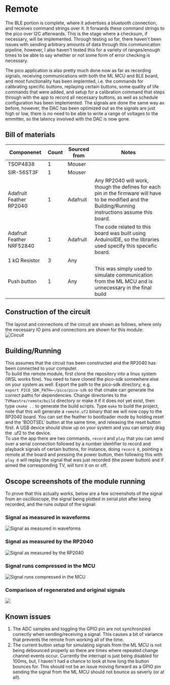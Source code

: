 # Remote
The BLE portion is complete, where it advertises a bluetooth connection, and receives command strings over it. It forwards these command strings to the pico over I2C afterwards. This is the stage where a checksum, if necessary, will be implemented. Through testing so far, there haven't been issues with sending arbitrary amounts of data through this communication pipeline, however, I also haven't tested this for a variety of ranges/enough times to be able to say whether or not some form of error checking is necessary.

The pico application is also pretty much done now as far as recording signals, receiving communications with both the ML MCU and BLE board, and most functionality has been implemted, i.e. the commands for calibrating specific buttons, replaying certain buttons, some quality of life commands that were added, and setup for a calibration command that steps through with the app to record all necessary buttons, as well as schedule configuration has been implemented. The signals are done the same way as before, however, the DAC has been optimized out as the signals are just high or low, there is no need to be able to write a range of voltages to the emmitter, so the latency involved with the DAC is now gone.

## Bill of materials
| Componenet              	| Count 	| Sourced from 	| Notes                                                                                           	|
|-------------------------	|-------	|--------------	|-------------------------------------------------------------------------------------------------	|
| TSOP4838                	| 1     	| Mouser       	|                                                                                                 	|
| SIR-56ST3F              	| 1     	| Mouser       	|                                                                                                 	|
| Adafruit Feather RP2040 	| 1     	| Adafruit     	| Any RP2040 will work, though the defines for each pin in the firmware will have to be modified and the Building/Running instructions assume this board. 	|
| Adafruit Feather NRF52840 |1      | Adafruit | The code related to this board was built using ArduinoIDE, so the libraries used specify this specefic board. |   	|
| 1 $\mathsf{k\Omega}$ Resistor     	| 3     	| Any          	|    |            
| Push button | 1    | Any | This was simply used to simulate communication from the ML MCU and is unnecessary in the final build |

## Construction of the circuit
The layout and connections of the circuit are shown as follows, where only the necessary IO pins and connections are shown for this module: \
![Circuit](screenshots/circuit.JPG)

## Building/Running
This assumes that the circuit has been constructed and the RP2040 has been connected to your computer. \
To build the remote module, first clone the repository into a linux system (WSL works fine). You need to have cloned the pico-sdk somewhere else on your system as well. Export the path to the pico-sdk directory, e.g. `export PICO_SDK_PATH=~/pico/pico-sdk` so that cmake can generate the correct paths for dependencies. Change directories to the `TVMaestro/remote/build` directory or make it if it does not yet exist, then type `cmake ..` to generate the build scripts. Type `make` to build the project, note that this will generate a `remote.uf2` binary that we will now copy to the RP2040 board. You can set the feather to bootloader mode by holding reset and the 'BOOTSEL' button at the same time, and releasing the reset button first. A USB device should show up on your system and you can simply drag the .uf2 to the device. \
To use the app there are two commands, `record` and `play` that you can send over a serial connection followed by a number identifier to record and playback signals of certain buttons, for instance, doing `record 0`, pointing a remote at the board and pressing the power button, then following this with `play 0` will replay the signal that was just recorded (the power button) and if aimed the corresponding TV, will turn it on or off.

## Oscope screenshots of the module running
To prove that this actually works, below are a few screenshots of the signal from an oscilloscope, the signal being plotted in serial plot after being recorded, and the runs output of the signal:

### Signal as measured in waveforms
![Signal as measured in waveforms](screenshots/signal_waveforms.JPG)

### Signal as measured by the RP2040
![Signal as measured by the RP2040](screenshots/signal_sp.JPG)

### Signal runs compressed in the MCU
![Signal runs compressed in the MCU](screenshots/runs.JPG)

### Comparison of regenerated and original signals
![](screenshots/original-vs-recreated.JPG)

## Known issues
1. The ADC samples and toggling the GPIO pin are not synchronzied correctly when sending/receiving a signal. This causes a bit of variance that prevents the remote from working all of the time.
2. The current button setup for simulating signals from the ML MCU is not being debounced properly so there are times where repeated change channel events occur. Currently the interrupt is just being disabled for 100ms, but, I haven't had a chance to look at how long the button bounces for. This should not be an issue moving forward as a GPIO pin sending the signal from the ML MCU should not bounce as severly (or at all). 
